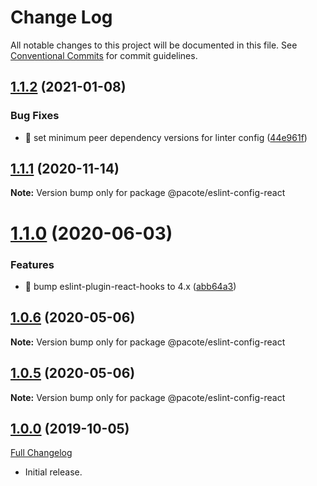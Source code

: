 # Change Log

All notable changes to this project will be documented in this file.
See [Conventional Commits](https://conventionalcommits.org) for commit guidelines.

## [1.1.2](https://github.com/PacoteJS/pacote/compare/@pacote/eslint-config-react@1.1.1...@pacote/eslint-config-react@1.1.2) (2021-01-08)

### Bug Fixes

- 🐛 set minimum peer dependency versions for linter config ([44e961f](https://github.com/PacoteJS/pacote/commit/44e961f138ce2f1a02dfebb03279ee3ad13ee805))

## [1.1.1](https://github.com/PacoteJS/pacote/compare/@pacote/eslint-config-react@1.1.0...@pacote/eslint-config-react@1.1.1) (2020-11-14)

**Note:** Version bump only for package @pacote/eslint-config-react

# [1.1.0](https://github.com/PacoteJS/pacote/compare/@pacote/eslint-config-react@1.0.6...@pacote/eslint-config-react@1.1.0) (2020-06-03)

### Features

- 🎸 bump eslint-plugin-react-hooks to 4.x ([abb64a3](https://github.com/PacoteJS/pacote/commit/abb64a3cdd24e6ba831644c4ab043e0a563ed093))

## [1.0.6](https://github.com/PacoteJS/pacote/compare/@pacote/eslint-config-react@1.0.4...@pacote/eslint-config-react@1.0.6) (2020-05-06)

**Note:** Version bump only for package @pacote/eslint-config-react

## [1.0.5](https://github.com/PacoteJS/pacote/compare/@pacote/eslint-config-react@1.0.4...@pacote/eslint-config-react@1.0.5) (2020-05-06)

**Note:** Version bump only for package @pacote/eslint-config-react

## [1.0.0](https://github.com/PacoteJS/pacote/tree/@pacote/eslint-config-react/1.0.0) (2019-10-05)

[Full Changelog](https://github.com/PacoteJS/pacote/compare/@pacote/eslint-config-react@1.0.0...@pacote/eslint-config-react@1.0.0)

- Initial release.
